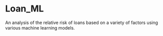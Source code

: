 # Loan_ML
An analysis of the relative risk of loans based on a variety of factors using various machine learning models.

